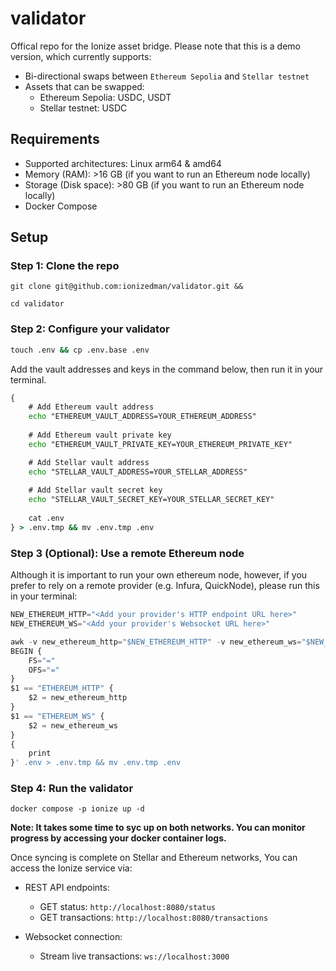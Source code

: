 # validator
Offical repo for the Ionize asset bridge. Please note that this is a demo version, which currently supports:

- Bi-directional swaps between `Ethereum Sepolia` and `Stellar testnet`
- Assets that can be swapped:
    - Ethereum Sepolia: USDC, USDT
    - Stellar testnet: USDC

## Requirements
- Supported architectures: Linux arm64 & amd64
- Memory (RAM): >16 GB  (if you want to run an Ethereum node locally)
- Storage (Disk space): >80 GB (if you want to run an Ethereum node locally)
- Docker Compose

## Setup

### Step 1: Clone the repo
```
git clone git@github.com:ionizedman/validator.git &&

cd validator
```

### Step 2: Configure your validator 
```cmd
touch .env && cp .env.base .env
```
Add the vault addresses and keys in the command below, then run it in your terminal.
```cmd
{
    # Add Ethereum vault address
    echo "ETHEREUM_VAULT_ADDRESS=YOUR_ETHEREUM_ADDRESS"
    
    # Add Ethereum vault private key
    echo "ETHEREUM_VAULT_PRIVATE_KEY=YOUR_ETHEREUM_PRIVATE_KEY"

    # Add Stellar vault address
    echo "STELLAR_VAULT_ADDRESS=YOUR_STELLAR_ADDRESS"
    
    # Add Stellar vault secret key
    echo "STELLAR_VAULT_SECRET_KEY=YOUR_STELLAR_SECRET_KEY"
    
    cat .env
} > .env.tmp && mv .env.tmp .env
```

### Step 3 (Optional): Use a remote Ethereum node
Although it is important to run your own ethereum node, however, if you prefer to rely on a remote provider (e.g. Infura, QuickNode), please run this in your terminal:

```ts
NEW_ETHEREUM_HTTP="<Add your provider's HTTP endpoint URL here>"
NEW_ETHEREUM_WS="<Add your provider's Websocket URL here>"

awk -v new_ethereum_http="$NEW_ETHEREUM_HTTP" -v new_ethereum_ws="$NEW_ETHEREUM_WS" '
BEGIN {
    FS="="
    OFS="="
}
$1 == "ETHEREUM_HTTP" {
    $2 = new_ethereum_http
}
$1 == "ETHEREUM_WS" {
    $2 = new_ethereum_ws
}
{
    print
}' .env > .env.tmp && mv .env.tmp .env
```

### Step 4: Run the validator
```
docker compose -p ionize up -d
```
**Note: It takes some time to syc up on both networks. You can monitor progress by accessing your docker container logs.**


Once syncing is complete on Stellar and Ethereum networks, You can access the Ionize service via:

- REST API endpoints:
    - GET status: `http://localhost:8080/status`
    - GET transactions: `http://localhost:8080/transactions`

- Websocket connection:
    - Stream live transactions: `ws://localhost:3000`

